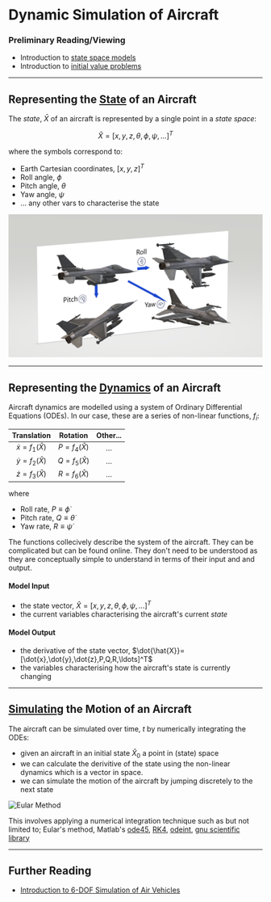 # **Dynamic Simulation of Aircraft**

### **Preliminary Reading/Viewing**

- Introduction to [state space models](https://www.youtube.com/watch?v=hpeKrMG-WP0)
- Introduction to [initial value problems](https://www.khanacademy.org/math/ap-calculus-bc/bc-differential-equations-new/bc-7-5/v/eulers-method)

---
## **Representing the <a href="#state">State</a> of an Aircraft**
The *state*, $\bar{X}$ of an aircraft is represented by a single point in a *state space*:

$$\hat{X}= [x,y,z,\theta,\phi,\psi,\ldots]^T$$

where the symbols correspond to:
- Earth Cartesian coordinates, $[x , y, z]^T$
- Roll angle, $\phi$
- Pitch angle, $\theta$
- Yaw angle, $\psi$
- $\ldots$ any other vars to characterise the state

<a name="aircraft_rota">![yaw, pitch and roll](./artwork/Eular_Angles/Eular_Angles.png)</a>

---
## **Representing the <a href="#dynamics">Dynamics</a> of an Aircraft**
Aircraft dynamics are modelled using a system of Ordinary Differential Equations (ODEs).  In our case, these are a series of non-linear functions, $f_i$:

 Translation | Rotation | Other...
 :---:       | :---:    | :---:
$\dot{x}=f_1(\hat{X})$ | $P=f_4(\hat{X})$ | $\ldots$
$\dot{y}=f_2(\hat{X})$ | $Q=f_5(\hat{X})$ | $\ldots$
$\dot{z}=f_3(\hat{X})$ | $R=f_6(\hat{X})$ | $\ldots$


where
- Roll rate, $P\equiv\dot{\phi}$
- Pitch rate, $Q\equiv\dot{\theta}$ 
- Yaw rate, $R\equiv\dot{\psi}$

The functions collecively describe the system of the aircraft.  They can be complicated but can be found online.  They don't need to be understood as they are conceptually simple to understand in terms of their input and and output.

#### Model Input
- the state vector, $\hat{X}= [x,y,z,\theta,\phi,\psi,\ldots]^T$
- the current variables characterising the aircraft's current *state*

#### Model Output
- the derivative of the state vector, $\dot{\hat{X}}= [\dot{x},\dot{y},\dot{z},P,Q,R,\ldots]^T$
- the variables characterising how the aircraft's state is currently changing

---
## **<a href="#simulating">Simulating</a> the Motion of an Aircraft**

The aircraft can be simulated over time, $t$ by numerically integrating the ODEs:

- given an aircraft in an initial <a name="state">state</a> $\hat{X}_0$ a point in (state) space
- we can calculate the derivitive of the state using <a name="dynamics">the non-linear dynamics</a> which is a vector in space.
- we can simulate the motion of the aircraft by jumping discretely to the next state

![Eular Method](./artwork/330px-Euler_method.svg.png)

This involves applying a numerical integration technique such as but not limited to; Eular's method, Matlab's [ode45](https://uk.mathworks.com/help/matlab/math/choose-an-ode-solver.html), [RK4]( https://en.wikipedia.org/wiki/Runge%E2%80%93Kutta_methods), [odeint](https://www.boost.org/doc/libs/1_66_0/libs/numeric/odeint/doc/html/index.html), [gnu scientific library](https://www.gnu.org/software/gsl/doc/html/ode-initval.html)

---
## Further Reading

- [Introduction to
6-DOF Simulation of
Air Vehicles](http://avionics.nau.edu.ua/files/doc/VisSim.doc/6dof.pdf)
